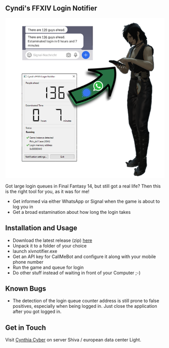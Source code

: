 

## Cyndi's FFXIV Login Notifier

<img style="padding: 0; margin: 0; border: none;" src="xivnotifierartwok.png"/>

Got large login queues in Final Fantasy 14, but still got a real life? Then this is the right tool for you, as it was for me!

* Get informed via either WhatsApp or Signal when the game is about to log you in
* Get a broad estamination about how long the login takes

## Installation and Usage

* Download the latest release (zip) [here](https://github.com/vlohacks/XIVNotifier/releases/latest)
* Unpack it to a folder of your choice
* launch xivnotifier.exe
* Get an API key for CallMeBot and configure it along with your mobile phone number 
* Run the game and queue for login
* Do other stuff instead of waiting in front of your Computer ;-)

## Known Bugs

* The detection of the login queue counter address is still prone to false positives, especially when being logged in. Just close the application after you got logged in.

## Get in Touch

Visit [Cynthia Cyber](https://de.finalfantasyxiv.com/lodestone/character/23133327/) on server Shiva / european data center Light.
